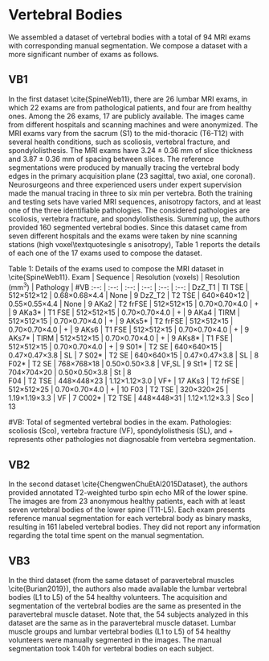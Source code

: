 

# Vertebral Bodies

We assembled a dataset of vertebral bodies with a total of 94 MRI exams with corresponding manual segmentation. We compose a dataset with a more significant number of exams as follows.

## VB1
In the first dataset \cite{SpineWeb11},  there are 26 lumbar MRI exams, in which 22 exams are from pathological patients, and four are from healthy ones. Among the 26 exams, 17 are publicly available. The images came from different hospitals and scanning machines and were anonymized. The MRI exams vary from the sacrum (S1) to the mid-thoracic (T6-T12) with several health conditions, such as scoliosis, vertebral fracture, and spondylolisthesis. The MRI exams have $3.24 \pm 0.36$ mm of slice thickness and $3.87 \pm 0.36$ mm of spacing between slices. The reference segmentations were produced by manually tracing the vertebral body edges in the primary acquisition plane (23 sagittal, two axial, one coronal). Neurosurgeons and three experienced users under expert supervision made the manual tracing in three to six min per vertebra. Both the training and testing sets have varied MRI sequences, anisotropy factors, and at least one of the three identifiable pathologies. The considered pathologies are scoliosis, vertebra fracture, and spondylolisthesis. Summing up, the authors provided 160 segmented vertebral bodies. Since this dataset came from seven different hospitals and the exams were taken by nine scanning stations (high voxel\textquotesingle s anisotropy), Table 1 reports the details of each one of the 17 exams used to compose the dataset.

Table 1: <bf>Details of the exams used to compose the MRI dataset in \cite{SpineWeb11}.</bf> 
Exam | Sequence  |  Resolution (voxels)  |  Resolution (mm<sup>3</sup>) | Pathology | #VB
:--: | :--: | :--: | :--: | :--: | :--: | 
DzZ_T1 | TI TSE   | 512&times;512&times;12   | 0.68&times;0.68&times;4.4  	| None	      | 9
DzZ_T2 | T2 TSE   | 640&times;640&times;12   | 0.55&times;0.55&times;4.4 	| None	      | 9
AKa2    | T2 frFSE | 512&times;512&times;15  | 0.70&times;0.70&times;4.0    | +           | 9 
AKa3*   | T1 FSE   | 512&times;512&times;15  | 0.70&times;0.70&times;4.0    | +           | 9 
AKa4    | TIRM     | 512&times;512&times;15  | 0.70&times;0.70&times;4.0    | +           | 9
AKs5*   | T2 frFSE | 512&times;512&times;15  | 0.70&times;0.70&times;4.0    | +           | 9
AKs6    | T1 FSE   | 512&times;512&times;15  | 0.70&times;0.70&times;4.0    | +           | 9
AKs7*   | TIRM     | 512&times;512&times;15  | 0.70&times;0.70&times;4.0    | +           | 9
AKs8*   | T1 FSE   | 512&times;512&times;15  | 0.70&times;0.70&times;4.0    | +           | 9
S01*    | T2 SE    | 640&times;640&times;15  | 0.47&times;0.47&times;3.8    | SL          | 7 
S02*    | T2 SE    | 640&times;640&times;15  | 0.47&times;0.47&times;3.8    | SL          | 8  
F02*    | T2 SE    | 768&times;768&times;18  | 0.50&times;0.50&times;3.8    | VF,SL       | 9 
St1*    | T2 SE    | 704&times;704&times;20  | 0.50&times;0.50&times;3.8    | St          | 8  
F04     | T2 TSE   | 448&times;448&times;23  | 1.12&times;1.12&times;3.0    | VF+         | 17 
AKs3    | T2 frFSE | 512&times;512&times;25  | 0.70&times;0.70&times;4.0    | +           | 10
F03     | T2 TSE   | 320&times;320&times;25  | 1.19&times;1.19&times;3.3    | VF          | 7 
C002*   | T2 TSE   | 448&times;448&times;31  | 1.12&times;1.12&times;3.3    | Sco         | 13

\#VB: Total of segmented vertebral bodies in the exam. Pathologies: scoliosis (Sco), vertebra fracture (VF), spondylolisthesis (SL), and + represents other pathologies not diagnosable from vertebra segmentation.

## VB2 
In the second dataset \cite{ChengwenChuEtAl2015Dataset}, the authors provided annotated T2-weighted turbo spin echo MR of the lower spine.
The images are from 23 anonymous healthy patients, each with at least seven vertebral bodies of the lower spine (T11-L5).  Each exam presents reference manual segmentation for each vertebral body as binary masks, resulting in 161 labeled vertebral bodies. They did not report any information regarding the total time spent on the manual segmentation.
<!-- % https://zenodo.org/record/22304#.XUmCeHVKhv9 -->

## VB3
In the third dataset (from the same dataset of paravertebral muscles \cite{Burian2019}), the authors also made available the lumbar vertebral bodies (L1 to L5) of the 54 healthy volunteers.  The acquisition and segmentation of the vertebral bodies are the same as presented in the paravertebral muscle dataset. Note that, the 54 subjects analyzed in this dataset are the same as in the paravertebral muscle dataset. Lumbar muscle groups and lumbar vertebral bodies (L1 to L5) of 54 healthy volunteers were manually segmented in the images. The manual segmentation took 1:40h for vertebral bodies on each subject.




